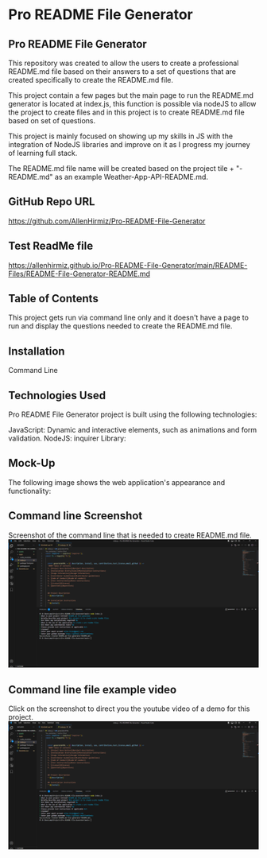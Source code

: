 # Pro README File Generator

## Pro README File Generator
This repository was created to allow the users to create a professional README.md file based on their answers to a set of questions that are created specifically to create the README.md file.

This project contain a few pages but the main page to run the README.md generator is located at index.js, this function is possible via nodeJS to allow the project to create files and in this project is to create README.md file based on set of questions.

This project is mainly focused on showing up my skills in JS with the integration of NodeJS libraries and improve on it as I progress my journey of learning full stack. 

The README.md file name will be created based on the project tile + "-README.md" as an example Weather-App-API-README.md.
## GitHub Repo URL
https://github.com/AllenHirmiz/Pro-README-File-Generator

## Test ReadMe file
https://allenhirmiz.github.io/Pro-README-File-Generator/main/README-Files/README-File-Generator-README.md

## Table of Contents
This project gets run via command line only and it doesn't have a page to run and display the questions needed to create the README.md file.

## Installation
Command Line
## Technologies Used
Pro README File Generator project is built using the following technologies:

JavaScript: Dynamic and interactive elements, such as animations and form validation.
NodeJS:
inquirer Library: 


## Mock-Up

The following image shows the web application's appearance and functionality:


## Command line Screenshot
Screenshot of the command line that is needed to create README.md file. 
![Screenshot of the command line that is needed to create README.md file](./assets/images/command-line.png)

## Command line file example video
Click on the screenshot to direct you the youtube video of a demo for this project.
[![Watch the video](./assets/images/command-line.png)](https://www.youtube.com/watch?v=09bcJ57QnHo)